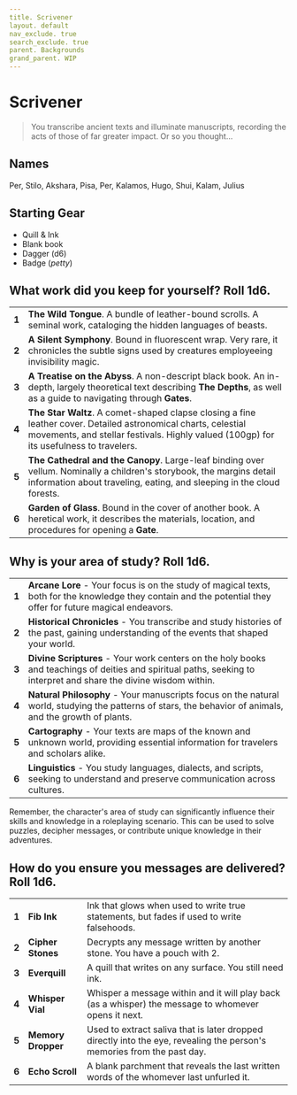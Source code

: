 ```yaml
---
title. Scrivener
layout. default
nav_exclude. true
search_exclude. true
parent. Backgrounds
grand_parent. WIP
---
```


# Scrivener

> You transcribe ancient texts and illuminate manuscripts, recording the acts of those of far greater impact. Or so you thought...

## Names

Per, Stilo, Akshara, Pisa, Per, Kalamos, Hugo, Shui, Kalam, Julius

## Starting Gear

- Quill & Ink
- Blank book
- Dagger (d6)
- Badge (_petty_)

## What work did you keep for yourself? Roll 1d6.

|       |                      |
| ----- | -------------------- |
| **1** | **The Wild Tongue**. A bundle of leather-bound scrolls. A seminal work, cataloging the hidden languages of beasts.     |
| **2** | **A Silent Symphony**. Bound in fluorescent wrap. Very rare, it chronicles the subtle signs used by creatures employeeing invisibility magic.    |
| **3** | **A Treatise on the Abyss**. A non-descript black book. An in-depth, largely theoretical text describing **The Depths**, as well as a guide to navigating through **Gates**.   |
| **4** |  **The Star Waltz**. A comet-shaped clapse closing a fine leather cover. Detailed astronomical charts, celestial movements, and stellar festivals. Highly valued (100gp) for its usefulness to travelers.     |
| **5** | **The Cathedral and the Canopy**. Large-leaf binding over vellum. Nominally a children's storybook, the margins detail information about traveling, eating, and sleeping in the cloud forests.    |
| **6** | **Garden of Glass**. Bound in the cover of another book. A heretical work, it describes the materials, location, and procedures for opening a **Gate**.|

## Why is your area of study? Roll 1d6.

|       |                      |
| ----- | -------------------  |
| **1** | **Arcane Lore** - Your focus is on the study of magical texts, both for the knowledge they contain and the potential they offer for future magical endeavors. |
| **2** | **Historical Chronicles** - You transcribe and study histories of the past, gaining understanding of the events that shaped your world. |
| **3** | **Divine Scriptures** - Your work centers on the holy books and teachings of deities and spiritual paths, seeking to interpret and share the divine wisdom within. |
| **4** | **Natural Philosophy** - Your manuscripts focus on the natural world, studying the patterns of stars, the behavior of animals, and the growth of plants. |
| **5** | **Cartography** - Your texts are maps of the known and unknown world, providing essential information for travelers and scholars alike. |
| **6** | **Linguistics** - You study languages, dialects, and scripts, seeking to understand and preserve communication across cultures. |

Remember, the character's area of study can significantly influence their skills and knowledge in a roleplaying scenario. This can be used to solve puzzles, decipher messages, or contribute unique knowledge in their adventures.

## How do you ensure you messages are delivered? Roll 1d6.

|       |                    |                                                                                                                        |
| ----- | ------------------ | ---------------------------------------------------------------------------------------------------------------------- |
| **1** | **Fib Ink**        | Ink that glows when used to write true statements, but fades if used to write falsehoods.                              |
| **2** | **Cipher Stones**  | Decrypts any message written by another stone. You have a pouch with 2.                                                |
| **3** | **Everquill**      | A quill that writes on any surface. You still need ink.                                                                |
| **4** | **Whisper Vial**   | Whisper a message within and it will play back (as a whisper) the message to whomever opens it next.                   |
| **5** | **Memory Dropper** | Used to extract saliva that is later dropped directly into the eye, revealing the person's memories from the past day. |
| **6** | **Echo Scroll**    | A blank parchment that reveals the last written words of the whomever last  unfurled it.                               |